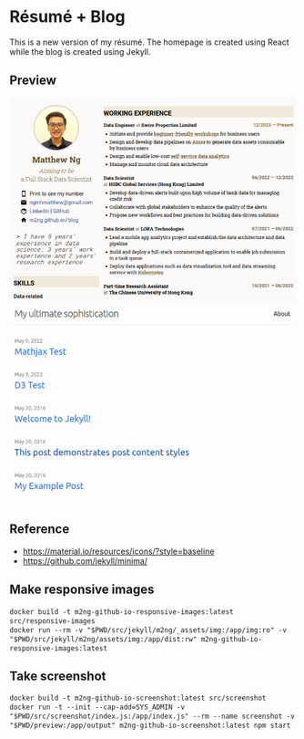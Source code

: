 # Résumé + Blog
This is a new version of my résumé. The homepage is created using React while the blog is created using Jekyll.

## Preview
![preview](./resume_preview.png)
![preview](./blog_preview.png)

## Reference
- https://material.io/resources/icons/?style=baseline
- https://github.com/jekyll/minima/


## Make responsive images
```
docker build -t m2ng-github-io-responsive-images:latest src/responsive-images
docker run --rm -v "$PWD/src/jekyll/m2ng/_assets/img:/app/img:ro" -v "$PWD/src/jekyll/m2ng/assets/img:/app/dist:rw" m2ng-github-io-responsive-images:latest
```

## Take screenshot
```
docker build -t m2ng-github-io-screenshot:latest src/screenshot
docker run -t --init --cap-add=SYS_ADMIN -v "$PWD/src/screenshot/index.js:/app/index.js" --rm --name screenshot -v "$PWD/preview:/app/output" m2ng-github-io-screenshot:latest npm start
```